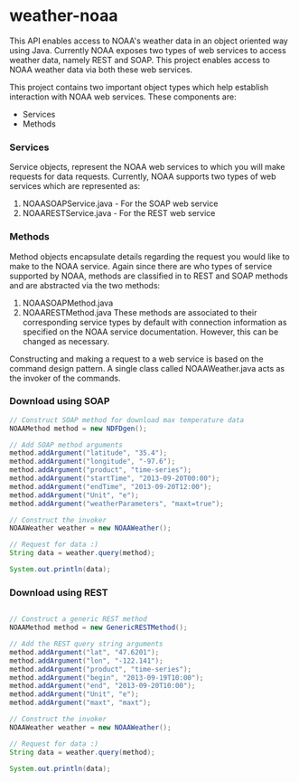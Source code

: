 weather-noaa
============
This API enables access to NOAA's weather data in an object oriented way using Java. Currently NOAA exposes two types of web services to access weather data, namely REST and SOAP. This project enables access to NOAA weather data via both these web services.

This project contains two important object types which help establish interaction with NOAA web services. These components are:
* Services
* Methods

###  Services
Service objects, represent the NOAA web services to which you will make requests for data requests. Currently,  NOAA supports two types of web services which are represented as:
1. NOAASOAPService.java - For the SOAP web service
2. NOAARESTService.java - For the REST web service

### Methods
Method objects encapsulate details regarding the request you would like to make to the NOAA service. Again since there are who types of service supported by NOAA, methods are classified in to REST and SOAP methods and are abstracted via the two methods:
1. NOAASOAPMethod.java
2. NOAARESTMethod.java
These methods are associated to their corresponding service types by default with connection information as specified on the NOAA service documentation. However, this can be changed as necessary.

Constructing and making a request to a web service is based on the command design pattern. A single class called NOAAWeather.java acts as the invoker of the commands.

### Download using SOAP

```java
// Construct SOAP method for download max temperature data
NOAAMethod method = new NDFDgen();

// Add SOAP method arguments
method.addArgument("latitude", "35.4");
method.addArgument("longitude", "-97.6");
method.addArgument("product", "time-series");
method.addArgument("startTime", "2013-09-20T00:00");
method.addArgument("endTime", "2013-09-20T12:00");
method.addArgument("Unit", "e");
method.addArgument("weatherParameters", "maxt=true");

// Construct the invoker
NOAAWeather weather = new NOAAWeather();

// Request for data :)
String data = weather.query(method);

System.out.println(data);
```

### Download using REST
```java

// Construct a generic REST method
NOAAMethod method = new GenericRESTMethod();

// Add the REST query string arguments
method.addArgument("lat", "47.6201");
method.addArgument("lon", "-122.141");
method.addArgument("product", "time-series");
method.addArgument("begin", "2013-09-19T10:00");
method.addArgument("end", "2013-09-20T10:00");
method.addArgument("Unit", "e");
method.addArgument("maxt", "maxt");

// Construct the invoker
NOAAWeather weather = new NOAAWeather();

// Request for data :)
String data = weather.query(method);

System.out.println(data);
```


